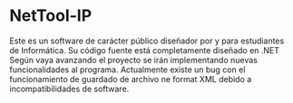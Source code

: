 # NetTool-IP
Este es un software de carácter público diseñador por y para estudiantes de Informática. 
Su código fuente está completamente diseñado en .NET
Según vaya avanzando el proyecto se irán implementando nuevas funcionalidades al programa.
Actualmente existe un bug con el funcionamiento de guardado de archivo ne format XML debido a incompatibilidades de software.
